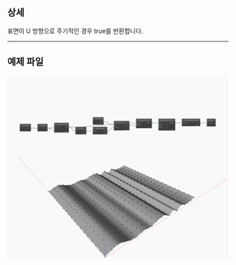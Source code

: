 ## 상세
표면이 U 방향으로 주기적인 경우 true를 반환합니다.
___
## 예제 파일

![IsPeriodicInU](./Autodesk.DesignScript.Geometry.NurbsSurface.IsPeriodicInU_img.jpg)

